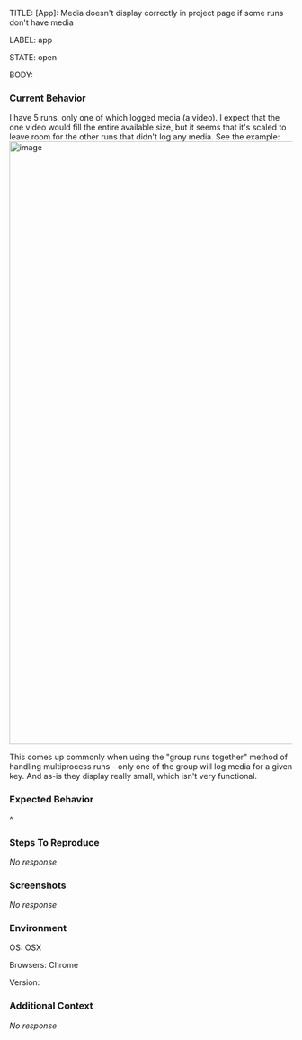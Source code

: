 TITLE:
[App]: Media doesn't display correctly in project page if some runs don't have media

LABEL:
app

STATE:
open

BODY:
### Current Behavior

I have 5 runs, only one of which logged media (a video). I expect that the one video would fill the entire available size, but it seems that it's scaled to leave room for the other runs that didn't log any media. See the example:
<img width="1072" alt="image" src="https://user-images.githubusercontent.com/5598968/173242125-e9d5292f-3fe2-4e56-a202-4d4979651635.png">

This comes up commonly when using the "group runs together" method of handling multiprocess runs - only one of the group will log media for a given key. And as-is they display really small, which isn't very functional.

### Expected Behavior

^

### Steps To Reproduce

_No response_

### Screenshots

_No response_

### Environment

OS: OSX

Browsers: Chrome

Version:


### Additional Context

_No response_

